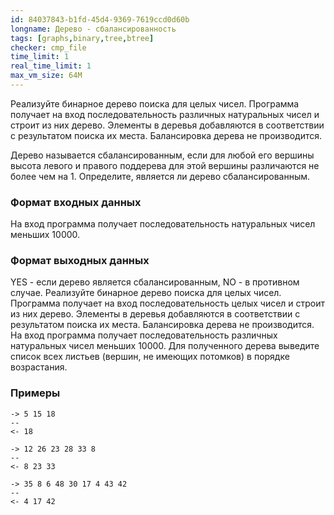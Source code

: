 ```yaml
---
id: 84037843-b1fd-45d4-9369-7619ccd0d60b
longname: Дерево - сбалансированность
tags: [graphs,binary,tree,btree]
checker: cmp_file
time_limit: 1
real_time_limit: 1
max_vm_size: 64M
---
```


Реализуйте бинарное дерево поиска для целых чисел. Программа получает на вход последовательность различных натуральных чисел и строит из них дерево. Элементы в деревья добавляются в соответствии с результатом поиска их места. Балансировка дерева не производится.

Дерево называется сбалансированным, если для любой его вершины высота левого и правого поддерева для этой вершины различаются не более чем на 1. Определите, является ли дерево сбалансированным.

### Формат входных данных

На вход программа получает последовательность натуральных чисел меньших 10000.

### Формат выходных данных

YES - если дерево является сбалансированным, NO - в противном случае.
Реализуйте бинарное дерево поиска для целых чисел. Программа получает на вход последовательность целых чисел и строит из них дерево. Элементы в деревья добавляются в соответствии с результатом поиска их места. Балансировка дерева не производится.
На вход программа получает последовательность различных натуральных чисел меньших 10000.
Для полученного дерева выведите список всех листьев (вершин, не имеющих потомков) в порядке возрастания.

### Примеры

```
-> 5 15 18
--
<- 18
```

```
-> 12 26 23 28 33 8
--
<- 8 23 33
```

```
-> 35 8 6 48 30 17 4 43 42
--
<- 4 17 42
```
